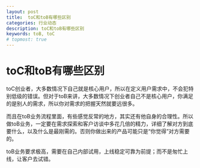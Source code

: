 ```yaml
---
layout: post
title:  toC和toB有哪些区别
categories: 行业动态
description: toC和toB有哪些区别
keywords: toB, toC
# topmost: true
---
```


# toC和toB有哪些区别

toC创业者，大多数情况下自己就是核心用户，所以在定义用户需求中，不会犯特别低级的错误。但对于toB来讲，大多数情况下创业者自己不是核心用户，你满足的是别人的需求，所以你对需求的把握天然就要远很多。

而且在toB业务流程里面，有些感觉反常的地方，其实还有他自身的合理性。所以做toB业务，一定要在需求探索和客户访谈中多花几倍的精力，详细了解对方到底要什么，以及什么是最刚需的。否则你做出来的产品可能只是“你觉得”对方需要的。

toB业务要求极高，需要在自己内部试用，上线稳定可靠为前提；而不是匆忙上线，让客户去试错。